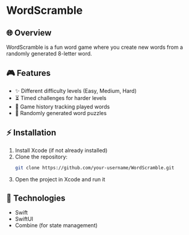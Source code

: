 # WordScramble

## 🌐 Overview
WordScramble is a fun word game where you create new words from a randomly generated 8-letter word.

## 🎮 Features
- ✨ Different difficulty levels (Easy, Medium, Hard)
- ⏳ Timed challenges for harder levels
- 📝 Game history tracking played words
- 🔄 Randomly generated word puzzles


## ⚡ Installation
1. Install Xcode (if not already installed)
2. Clone the repository:
   ```bash
   git clone https://github.com/your-username/WordScramble.git
   ```
3. Open the project in Xcode and run it

## 🚀 Technologies
- Swift
- SwiftUI
- Combine (for state management)

